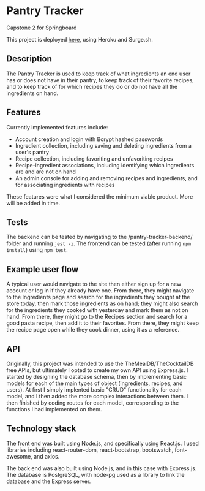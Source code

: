 # Pantry Tracker
Capstone 2 for Springboard

This project is deployed [here](https://pkempf-pantry-tracker.surge.sh/), using Heroku and Surge.sh.

## Description

The Pantry Tracker is used to keep track of what ingredients an end user has or does not have in their pantry, to keep track of their favorite recipes, and to keep track of for which recipes they do or do not have all the ingredients on hand.

## Features

Currently implemented features include:
- Account creation and login with Bcrypt hashed passwords
- Ingredient collection, including saving and deleting ingredients from a user's pantry
- Recipe collection, including favoriting and unfavoriting recipes
- Recipe-ingredient associations, including identifying which ingredients are and are not on hand
- An admin console for adding and removing recipes and ingredients, and for associating ingredients with recipes

These features were what I considered the minimum viable product. More will be added in time.

## Tests

The backend can be tested by navigating to the /pantry-tracker-backend/ folder and running `jest -i`. The frontend can be tested (after running `npm install`) using `npm test`.

## Example user flow

A typical user would navigate to the site then either sign up for a new account or log in if they already have one. From there, they might navigate to the Ingredients page and search for the ingredients they bought at the store today, then mark those ingredients as on hand; they might also search for the ingredients they cooked with yesterday and mark them as not on hand. From there, they might go to the Recipes section and search for a good pasta recipe, then add it to their favorites. From there, they might keep the recipe page open while they cook dinner, using it as a reference.

## API 

Originally, this project was intended to use the TheMealDB/TheCocktailDB free APIs, but ultimately I opted to create my own API using Express.js. I started by designing the database schema, then by implementing basic models for each of the main types of object (ingredients, recipes, and users). At first I simply implented basic "CRUD" functionality for each model, and I then added the more complex interactions between them. I then finished by coding routes for each model, corresponding to the functions I had implemented on them.

## Technology stack

The front end was built using Node.js, and specifically using React.js. I used libraries including react-router-dom, react-bootstrap, bootswatch, font-awesome, and axios.

The back end was also built using Node.js, and in this case with Express.js. The database is PostgreSQL, with node-pg used as a library to link the database and the Express server.
